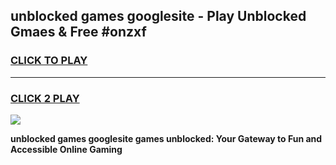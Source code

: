 
## unblocked games googlesite - Play Unblocked Gmaes & Free #onzxf
<h3>
<a href="https://news.freeplayer.one?title=unblocked_games_googlesite&ref=24F">CLICK TO PLAY</a></h3>
<hr>

<h3>
<a href="https://news.freeplayer.one?title=unblocked_games_googlesite&ref=24F">CLICK 2 PLAY</a>
  
</h3>

<a href="https://news.freeplayer.one?title=unblocked_games_googlesite&ref=24F/"><img src="https://clearcache.store/games.png"></a>


**unblocked games googlesite games unblocked: Your Gateway to Fun and Accessible Online Gaming**
